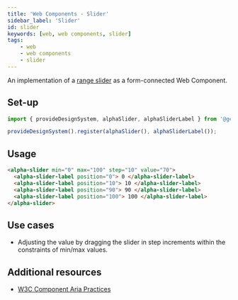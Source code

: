 ```yaml
---
title: 'Web Components - Slider'
sidebar_label: 'Slider'
id: slider
keywords: [web, web components, slider]
tags:
    - web
    - web components
    - slider
---
```


An implementation of a [range slider](https://developer.mozilla.org/en-US/docs/Web/HTML/Element/Input/range) as a form-connected Web Component. 

## Set-up

```ts
import { provideDesignSystem, alphaSlider, alphaSliderLabel } from '@genesislcap/alpha-design-system';

provideDesignSystem().register(alphaSlider(), alphaSliderLabel());
```

## Usage

```html live
<alpha-slider min="0" max="100" step="10" value="70">
  <alpha-slider-label position="0"> 0 </alpha-slider-label>
  <alpha-slider-label position="10"> 10 </alpha-slider-label>
  <alpha-slider-label position="90"> 90 </alpha-slider-label>
  <alpha-slider-label position="100"> 100 </alpha-slider-label>
</alpha-slider>
```

## Use cases

* Adjusting the value by dragging the slider in step increments within the constraints of min/max values.

## Additional resources

- [W3C Component Aria Practices](https://w3c.github.io/aria-practices/#slider)